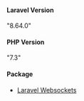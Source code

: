 #### Laravel Version
"8.64.0"

#### PHP Version
"7.3"

#### Package
- [Laravel Websockets](https://beyondco.de/docs/laravel-websockets/getting-started/introduction)